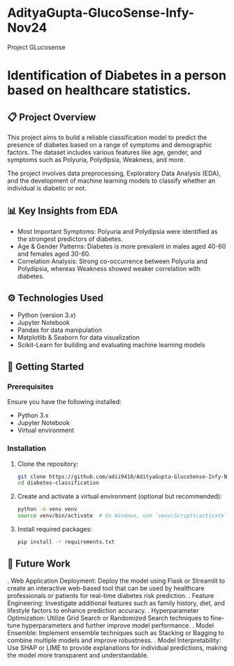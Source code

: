 # AdityaGupta-GlucoSense-Infy-Nov24
Project GLucosense

# Identification of Diabetes in a person based on healthcare statistics.

## 📋 Project Overview
This project aims to build a reliable classification model to predict the presence of diabetes based on a range of symptoms and demographic factors. The dataset includes various features like
 age, gender, and symptoms such as Polyuria, Polydipsia, Weakness, and more.

The project involves data preprocessing, Exploratory Data Analysis (EDA), 
and the development of machine learning models to classify whether an individual is diabetic or not.

## 📊 Key Insights from EDA
- Most Important Symptoms: Polyuria and Polydipsia were identified as the strongest predictors of diabetes.
- Age & Gender Patterns: Diabetes is more prevalent in males aged 40-60 and females aged 30-60.
- Correlation Analysis: Strong co-occurrence between Polyuria and Polydipsia, whereas Weakness showed weaker correlation with diabetes.

## ⚙️ Technologies Used
- Python (version 3.x)
- Jupyter Notebook
- Pandas for data manipulation
- Matplotlib & Seaborn for data visualization
- Scikit-Learn for building and evaluating machine learning models

## 🚀 Getting Started

### Prerequisites
Ensure you have the following installed:
- Python 3.x
- Jupyter Notebook
- Virtual environment

### Installation
1. Clone the repository:
    ```bash
    git clone https://github.com/adii9410/AdityaGupta-GlucoSense-Infy-Nov24
    cd diabetes-classification
    ```

2. Create and activate a virtual environment (optional but recommended):
    ```bash
    python -m venv venv
    source venv/bin/activate  # On Windows, use `venv\Scripts\activate`
    ```

3. Install required packages:
    ```bash
    pip install -r requirements.txt
    ```

<!-- ### Running the Project
1. Launch Jupyter Notebook:
    ```bash
    jupyter notebook
    ```
2. Open `diabetes_classification.ipynb` to view the EDA and model training process. -->

<!-- ## 📂 Project Structure
```
diabetes-classification/
├── data/
│   ├── diabetes_data.csv        # Raw dataset
├── notebooks/
│   ├── eda.ipynb                # EDA and data visualization
│   ├── model_training.ipynb     # Model building and evaluation
├── src/
│   ├── data_preprocessing.py    # Data cleaning and preprocessing scripts
│   ├── model.py                 # Model training and evaluation functions
├── README.md                    # Project overview
├── requirements.txt             # Python dependencies
└── results/
    ├── feature_importance.png   # Feature importance plot
    ├── heatmap_correlation.png  # Heatmap of symptom correlations
    └── age_gender_distribution.png  # Age & gender analysis
``` -->

<!-- ## 📈 Models Used
- Logistic Regression for baseline performance
- Random Forest and XGBoost for improved accuracy
- Support Vector Machine (SVM) for potential margin-based classification

## 🧪 Model Evaluation
Models are evaluated based on:
- Accuracy
- Precision
- Recall
- F1-Score

The best-performing model will be selected based on these metrics. -->

## 📝 Future Work
. Web Application Deployment: Deploy the model using Flask or Streamlit to create an interactive web-based tool that can be used by healthcare professionals or patients for real-time diabetes risk prediction.
. Feature Engineering: Investigate additional features such as family history, diet, and lifestyle factors to enhance prediction accuracy.
. Hyperparameter Optimization: Utilize Grid Search or Randomized Search techniques to fine-tune hyperparameters and further improve model performance.
. Model Ensemble: Implement ensemble techniques such as Stacking or Bagging to combine multiple models and improve robustness.
. Model Interpretability: Use SHAP or LIME to provide explanations for individual predictions, making the model more transparent and understandable.


<!-- 
## 📬 Contact
For questions or feedback, please contact:
-
- GitHub: [yourusername](https://github.com/yourusername) -->


